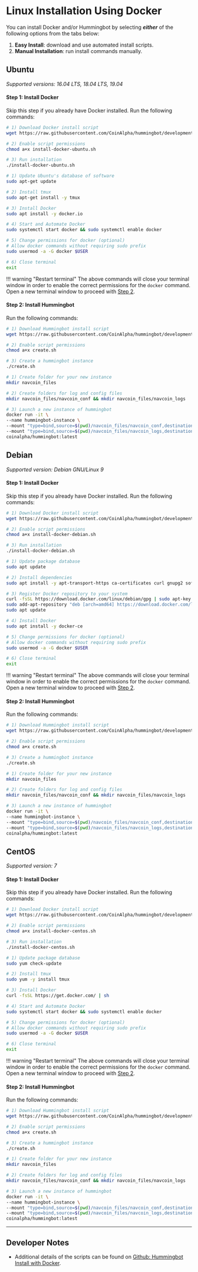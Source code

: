 # Linux Installation Using Docker

You can install Docker and/or Hummingbot by selecting ***either*** of the following options from the tabs below:

1. **Easy Install**: download and use automated install scripts.
2. **Manual Installation**: run install commands manually.

## Ubuntu

*Supported versions: 16.04 LTS, 18.04 LTS, 19.04*

#### Step 1: Install Docker

Skip this step if you already have Docker installed. Run the following commands:

```bash tab="Option 1: Easy Install"
# 1) Download Docker install script
wget https://raw.githubusercontent.com/CoinAlpha/hummingbot/development/installation/install-docker/install-docker-ubuntu.sh

# 2) Enable script permissions
chmod a+x install-docker-ubuntu.sh

# 3) Run installation
./install-docker-ubuntu.sh
```

```bash tab="Option 2: Manual Installation"
# 1) Update Ubuntu's database of software
sudo apt-get update

# 2) Install tmux
sudo apt-get install -y tmux

# 3) Install Docker
sudo apt install -y docker.io

# 4) Start and Automate Docker
sudo systemctl start docker && sudo systemctl enable docker 

# 5) Change permissions for docker (optional)
# Allow docker commands without requiring sudo prefix
sudo usermod -a -G docker $USER 

# 6) Close terminal
exit
```

!!! warning "Restart terminal"
    The above commands will close your terminal window in order to enable the correct permissions for the `docker` command.  Open a new terminal window to proceed with [Step 2](#step-2-install-hummingbot).

#### Step 2: Install Hummingbot

Run the following commands:

```bash tab="Option 1: Easy Install"
# 1) Download Hummingbot install script
wget https://raw.githubusercontent.com/CoinAlpha/hummingbot/development/installation/docker-commands/create.sh

# 2) Enable script permissions
chmod a+x create.sh

# 3) Create a hummingbot instance
./create.sh
```

```bash tab="Option 2: Manual Installation"
# 1) Create folder for your new instance
mkdir navcoin_files

# 2) Create folders for log and config files
mkdir navcoin_files/navcoin_conf && mkdir navcoin_files/navcoin_logs

# 3) Launch a new instance of hummingbot
docker run -it \
--name hummingbot-instance \
--mount "type=bind,source=$(pwd)/navcoin_files/navcoin_conf,destination=/conf/" \
--mount "type=bind,source=$(pwd)/navcoin_files/navcoin_logs,destination=/logs/" \
coinalpha/hummingbot:latest
```

## Debian

*Supported version: Debian GNU/Linux 9*

#### Step 1: Install Docker

Skip this step if you already have Docker installed. Run the following commands:

```bash tab="Option 1: Easy Install"
# 1) Download Docker install script
wget https://raw.githubusercontent.com/CoinAlpha/hummingbot/development/installation/install-docker/install-docker-debian.sh

# 2) Enable script permissions
chmod a+x install-docker-debian.sh

# 3) Run installation
./install-docker-debian.sh
```

```bash tab="Option 2: Manual Installation"
# 1) Update package database
sudo apt update

# 2) Install dependencies
sudo apt install -y apt-transport-https ca-certificates curl gnupg2 software-properties-common tmux

# 3) Register Docker repository to your system
curl -fsSL https://download.docker.com/linux/debian/gpg | sudo apt-key add -
sudo add-apt-repository "deb [arch=amd64] https://download.docker.com/linux/debian $(lsb_release -cs) stable"
sudo apt update

# 4) Install Docker
sudo apt install -y docker-ce

# 5) Change permissions for docker (optional)
# Allow docker commands without requiring sudo prefix
sudo usermod -a -G docker $USER

# 6) Close terminal
exit
```

!!! warning "Restart terminal"
    The above commands will close your terminal window in order to enable the correct permissions for the `docker` command.  Open a new terminal window to proceed with [Step 2](#step-2-install-hummingbot_1).

#### Step 2: Install Hummingbot

Run the following commands:

```bash tab="Option 1: Easy Install"
# 1) Download Hummingbot install script
wget https://raw.githubusercontent.com/CoinAlpha/hummingbot/development/installation/docker-commands/create.sh

# 2) Enable script permissions
chmod a+x create.sh

# 3) Create a hummingbot instance
./create.sh
```

```bash tab="Option 2: Manual Installation"
# 1) Create folder for your new instance
mkdir navcoin_files

# 2) Create folders for log and config files
mkdir navcoin_files/navcoin_conf && mkdir navcoin_files/navcoin_logs

# 3) Launch a new instance of hummingbot
docker run -it \
--name hummingbot-instance \
--mount "type=bind,source=$(pwd)/navcoin_files/navcoin_conf,destination=/conf/" \
--mount "type=bind,source=$(pwd)/navcoin_files/navcoin_logs,destination=/logs/" \
coinalpha/hummingbot:latest
```

## CentOS

*Supported version: 7*

#### Step 1: Install Docker

Skip this step if you already have Docker installed. Run the following commands:

```bash tab="Option 1: Easy Install"
# 1) Download Docker install script
wget https://raw.githubusercontent.com/CoinAlpha/hummingbot/development/installation/install-docker/install-docker-centos.sh

# 2) Enable script permissions
chmod a+x install-docker-centos.sh

# 3) Run installation
./install-docker-centos.sh
```

```bash tab="Option 2: Manual Installation"
# 1) Update package database
sudo yum check-update

# 2) Install tmux
sudo yum -y install tmux

# 3) Install Docker
curl -fsSL https://get.docker.com/ | sh 

# 4) Start and Automate Docker
sudo systemctl start docker && sudo systemctl enable docker

# 5) Change permissions for docker (optional)
# Allow docker commands without requiring sudo prefix
sudo usermod -a -G docker $USER

# 6) Close terminal
exit
```

!!! warning "Restart terminal"
    The above commands will close your terminal window in order to enable the correct permissions for the `docker` command.  Open a new terminal window to proceed with [Step 2](#step-2-install-hummingbot_2).

#### Step 2: Install Hummingbot

Run the following commands:

```bash tab="Option 1: Easy Install"
# 1) Download Hummingbot install script
wget https://raw.githubusercontent.com/CoinAlpha/hummingbot/development/installation/docker-commands/create.sh

# 2) Enable script permissions
chmod a+x create.sh

# 3) Create a hummingbot instance
./create.sh
```

```bash tab="Option 2: Manual Installation"
# 1) Create folder for your new instance
mkdir navcoin_files

# 2) Create folders for log and config files
mkdir navcoin_files/navcoin_conf && mkdir navcoin_files/navcoin_logs

# 3) Launch a new instance of hummingbot
docker run -it \
--name hummingbot-instance \
--mount "type=bind,source=$(pwd)/navcoin_files/navcoin_conf,destination=/conf/" \
--mount "type=bind,source=$(pwd)/navcoin_files/navcoin_logs,destination=/logs/" \
coinalpha/hummingbot:latest
```

----

## Developer Notes

- Additional details of the scripts can be found on [Github: Hummingbot Install with Docker](https://github.com/bitcoinsfacil/marketmaker_nmbi/tree/development/installation/install-docker).
